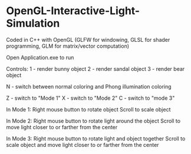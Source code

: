# OpenGL-Interactive-Light-Simulation
Coded in C++ with OpenGL (GLFW for windowing, GLSL for shader programming, GLM for matrix/vector computation)

Open Application.exe to run

Controls: 
1 - render bunny object
2 - render sandal object
3 - render bear object

N - switch between normal coloring and Phong illumination coloring

Z - switch to "Mode 1"
X - switch to "Mode 2"
C - switch to "mode 3"

In Mode 1:
Right mouse button to rotate object
Scroll to scale object

In Mode 2:
Right mouse button to rotate light around the object
Scroll to move light closer to or farther from the center

In Mode 3:
Right mouse button to rotate light and object together
Scroll to scale object and move light closer to or farther from the center
